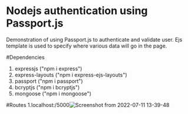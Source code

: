 # Nodejs authentication using Passport.js
 Demonstration of using Passport.js to authenticate and validate user.
 Ejs template is used to specify where various data will go in the page.
 
 #Dependencies
 1. expressjs ("npm i express") 
 2. express-layouts ("npm i express-ejs-layouts")
 3. passport ("npm i passport")
 4. bcryptjs ("npm i bcryptjs")
 5. mongoose ("npm i mongoose")

#Routes
1.localhost:/5000![Screenshot from 2022-07-11 13-39-48](https://user-images.githubusercontent.com/88592710/178229430-a57c8be8-46bf-456e-bfd4-596175ce0b77.png)


